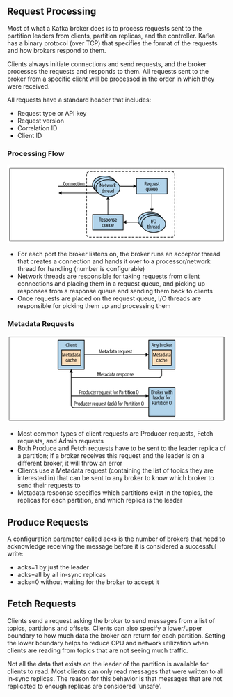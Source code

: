 ## Request Processing

Most of what a Kafka broker does is to process requests sent to the partition leaders from clients, partition replicas, and the controller. Kafka has a binary protocol (over TCP) that specifies the format of the requests and how brokers respond to them.

Clients always initiate connections and send requests, and the broker processes the requests and responds to them. All requests sent to the broker from a specific client will be processed in the order in which they were received.

All requests have a standard header that includes:

- Request type or API key
- Request version
- Correlation ID
- Client ID

### Processing Flow

<img src='../assets/request-processing.png'>

- For each port the broker listens on, the broker runs an acceptor thread that creates a connection and hands it over to a processor/network thread for handling (number is configurable)
- Network threads are responsible for taking requests from client connections and placing them in a request queue, and picking up responses from a response queue and sending them back to clients
- Once requests are placed on the request queue, I/O threads are responsible for picking them up and processing them

### Metadata Requests

<img src='../assets/request-processing-metadata.png'>

- Most common types of client requests are Producer requests, Fetch requests, and Admin requests
- Both Produce and Fetch requests have to be sent to the leader replica of a partition; if a broker receives this request and the leader is on a different broker, it will throw an error
- Clients use a Metadata request (containing the list of topics they are interested in) that can be sent to any broker to know which broker to send their requests to
- Metadata response specifies which partitions exist in the topics, the replicas for each partition, and which replica is the leader

## Produce Requests

A configuration parameter called acks is the number of brokers that need to acknowledge receiving the message before it is considered a successful write:

- acks=1 by just the leader
- acks=all by all in-sync replicas
- acks=0 without waiting for the broker to accept it

## Fetch Requests

Clients send a request asking the broker to send messages from a list of topics, partitions and offsets. Clients can also specify a lower/upper boundary to how much data the broker can return for each partition. Setting the lower boundary helps to reduce CPU and network utilization when clients are reading from topics that are not seeing much traffic.

Not all the data that exists on the leader of the partition is available for clients to read. Most clients can only read messages that were written to all in-sync replicas. The reason for this behavior is that messages that are not replicated to enough replicas are considered 'unsafe'.
